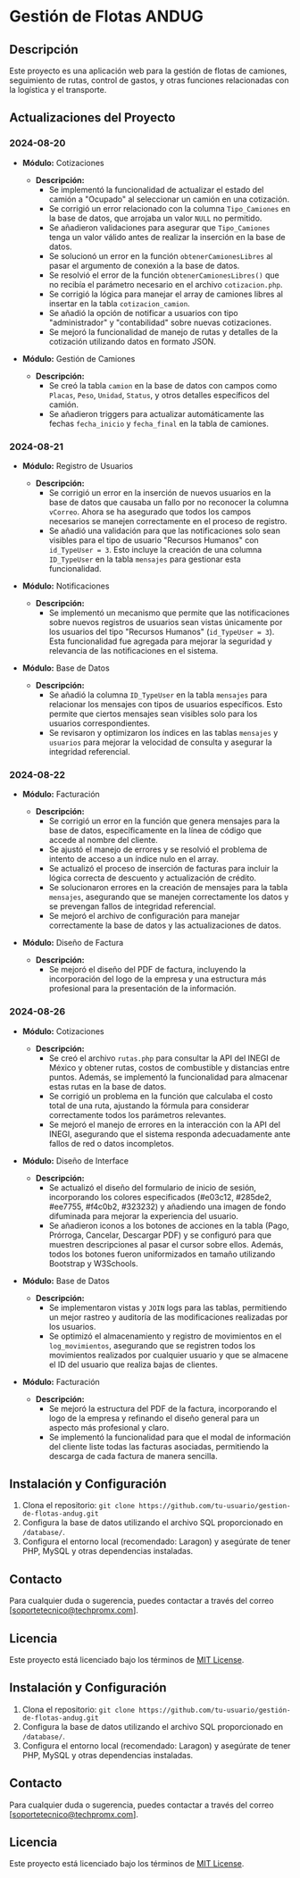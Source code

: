 # Gestión de Flotas ANDUG

## Descripción
Este proyecto es una aplicación web para la gestión de flotas de camiones, seguimiento de rutas, control de gastos, y otras funciones relacionadas con la logística y el transporte.

## Actualizaciones del Proyecto

### 2024-08-20
- **Módulo:** Cotizaciones
  - **Descripción:**
    - Se implementó la funcionalidad de actualizar el estado del camión a "Ocupado" al seleccionar un camión en una cotización.
    - Se corrigió un error relacionado con la columna `Tipo_Camiones` en la base de datos, que arrojaba un valor `NULL` no permitido.
    - Se añadieron validaciones para asegurar que `Tipo_Camiones` tenga un valor válido antes de realizar la inserción en la base de datos.
    - Se solucionó un error en la función `obtenerCamionesLibres` al pasar el argumento de conexión a la base de datos.
    - Se resolvió el error de la función `obtenerCamionesLibres()` que no recibía el parámetro necesario en el archivo `cotizacion.php`.
    - Se corrigió la lógica para manejar el array de camiones libres al insertar en la tabla `cotizacion_camion`.
    - Se añadió la opción de notificar a usuarios con tipo "administrador" y "contabilidad" sobre nuevas cotizaciones.
    - Se mejoró la funcionalidad de manejo de rutas y detalles de la cotización utilizando datos en formato JSON.

- **Módulo:** Gestión de Camiones
  - **Descripción:**
    - Se creó la tabla `camion` en la base de datos con campos como `Placas`, `Peso`, `Unidad`, `Status`, y otros detalles específicos del camión.
    - Se añadieron triggers para actualizar automáticamente las fechas `fecha_inicio` y `fecha_final` en la tabla de camiones.

### 2024-08-21
- **Módulo:** Registro de Usuarios
  - **Descripción:**
    - Se corrigió un error en la inserción de nuevos usuarios en la base de datos que causaba un fallo por no reconocer la columna `vCorreo`. Ahora se ha asegurado que todos los campos necesarios se manejen correctamente en el proceso de registro.
    - Se añadió una validación para que las notificaciones solo sean visibles para el tipo de usuario "Recursos Humanos" con `id_TypeUser = 3`. Esto incluye la creación de una columna `ID_TypeUser` en la tabla `mensajes` para gestionar esta funcionalidad.

- **Módulo:** Notificaciones
  - **Descripción:**
    - Se implementó un mecanismo que permite que las notificaciones sobre nuevos registros de usuarios sean vistas únicamente por los usuarios del tipo "Recursos Humanos" (`id_TypeUser = 3`). Esta funcionalidad fue agregada para mejorar la seguridad y relevancia de las notificaciones en el sistema.

- **Módulo:** Base de Datos
  - **Descripción:**
    - Se añadió la columna `ID_TypeUser` en la tabla `mensajes` para relacionar los mensajes con tipos de usuarios específicos. Esto permite que ciertos mensajes sean visibles solo para los usuarios correspondientes.
    - Se revisaron y optimizaron los índices en las tablas `mensajes` y `usuarios` para mejorar la velocidad de consulta y asegurar la integridad referencial.

### 2024-08-22
- **Módulo:** Facturación
  - **Descripción:**
    - Se corrigió un error en la función que genera mensajes para la base de datos, específicamente en la línea de código que accede al nombre del cliente.
    - Se ajustó el manejo de errores y se resolvió el problema de intento de acceso a un índice nulo en el array.
    - Se actualizó el proceso de inserción de facturas para incluir la lógica correcta de descuento y actualización de crédito.
    - Se solucionaron errores en la creación de mensajes para la tabla `mensajes`, asegurando que se manejen correctamente los datos y se prevengan fallos de integridad referencial.
    - Se mejoró el archivo de configuración para manejar correctamente la base de datos y las actualizaciones de datos.

- **Módulo:** Diseño de Factura
  - **Descripción:**
    - Se mejoró el diseño del PDF de factura, incluyendo la incorporación del logo de la empresa y una estructura más profesional para la presentación de la información.

### 2024-08-26
- **Módulo:** Cotizaciones
  - **Descripción:**
    - Se creó el archivo `rutas.php` para consultar la API del INEGI de México y obtener rutas, costos de combustible y distancias entre puntos. Además, se implementó la funcionalidad para almacenar estas rutas en la base de datos.
    - Se corrigió un problema en la función que calculaba el costo total de una ruta, ajustando la fórmula para considerar correctamente todos los parámetros relevantes.
    - Se mejoró el manejo de errores en la interacción con la API del INEGI, asegurando que el sistema responda adecuadamente ante fallos de red o datos incompletos.

- **Módulo:** Diseño de Interface
  - **Descripción:**
    - Se actualizó el diseño del formulario de inicio de sesión, incorporando los colores especificados (#e03c12, #285de2, #ee7755, #f4c0b2, #323232) y añadiendo una imagen de fondo difuminada para mejorar la experiencia del usuario.
    - Se añadieron iconos a los botones de acciones en la tabla (Pago, Prórroga, Cancelar, Descargar PDF) y se configuró para que muestren descripciones al pasar el cursor sobre ellos. Además, todos los botones fueron uniformizados en tamaño utilizando Bootstrap y W3Schools.

- **Módulo:** Base de Datos
  - **Descripción:**
    - Se implementaron vistas y `JOIN` logs para las tablas, permitiendo un mejor rastreo y auditoría de las modificaciones realizadas por los usuarios.
    - Se optimizó el almacenamiento y registro de movimientos en el `log_movimientos`, asegurando que se registren todos los movimientos realizados por cualquier usuario y que se almacene el ID del usuario que realiza bajas de clientes.

- **Módulo:** Facturación
  - **Descripción:**
    - Se mejoró la estructura del PDF de la factura, incorporando el logo de la empresa y refinando el diseño general para un aspecto más profesional y claro.
    - Se implementó la funcionalidad para que el modal de información del cliente liste todas las facturas asociadas, permitiendo la descarga de cada factura de manera sencilla.

## Instalación y Configuración
1. Clona el repositorio: `git clone https://github.com/tu-usuario/gestion-de-flotas-andug.git`
2. Configura la base de datos utilizando el archivo SQL proporcionado en `/database/`.
3. Configura el entorno local (recomendado: Laragon) y asegúrate de tener PHP, MySQL y otras dependencias instaladas.

## Contacto
Para cualquier duda o sugerencia, puedes contactar a través del correo [soportetecnico@techpromx.com].

## Licencia
Este proyecto está licenciado bajo los términos de [MIT License](LICENSE).


## Instalación y Configuración
1. Clona el repositorio: `git clone https://github.com/tu-usuario/gestión-de-flotas-andug.git`
2. Configura la base de datos utilizando el archivo SQL proporcionado en `/database/`.
3. Configura el entorno local (recomendado: Laragon) y asegúrate de tener PHP, MySQL y otras dependencias instaladas.

## Contacto
Para cualquier duda o sugerencia, puedes contactar a través del correo [soportetecnico@techpromx.com].

## Licencia
Este proyecto está licenciado bajo los términos de [MIT License](LICENSE).

